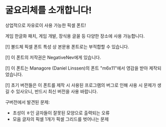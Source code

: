 # 굴요리체를 소개합니다!

상업적으로 자유로이 사용 가능한 픽셀 폰트!

게임 한글화 패치, 게임 개발, 장식용 글꼴 등 다양한 장소에 사용 가능합니다.

[!] 볼드체 픽셀 폰트 특성 상 본문용 폰트로는 부적합할 수 있습니다.

[!] 이 폰트의 저작권은 NegativeNev에게 있습니다.

[!] 이 폰트는 Managore (Daniel Linssen)의 폰트 "m6x11"에서 영감을 받아 제작되었습니다.

[!] 초기 버전들은 이 폰트를 제작 시 사용된 프로그램의 버그로 인해 사용 시 문제가 생길 수 있사오니, 반드시 최신 버전을 사용 바랍니다.

구버전에서 발견된 문제:
* 초성이 ㅎ인 글자들이 잘못된 모양으로 출력되는 오류
* 모음 글자의 픽셀 1개가 픽셀 그리드를 벗어나는 문제
